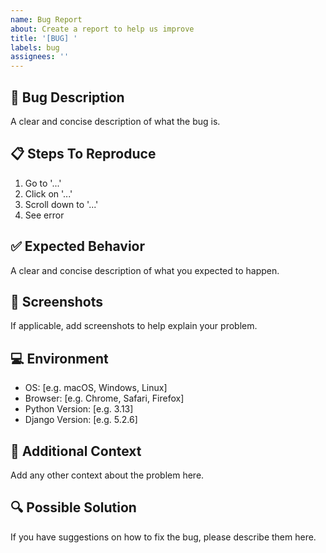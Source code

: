 ```yaml
---
name: Bug Report
about: Create a report to help us improve
title: '[BUG] '
labels: bug
assignees: ''
---
```


## 🐛 Bug Description
A clear and concise description of what the bug is.

## 📋 Steps To Reproduce
1. Go to '...'
2. Click on '...'
3. Scroll down to '...'
4. See error

## ✅ Expected Behavior
A clear and concise description of what you expected to happen.

## 📸 Screenshots
If applicable, add screenshots to help explain your problem.

## 💻 Environment
- OS: [e.g. macOS, Windows, Linux]
- Browser: [e.g. Chrome, Safari, Firefox]
- Python Version: [e.g. 3.13]
- Django Version: [e.g. 5.2.6]

## 📝 Additional Context
Add any other context about the problem here.

## 🔍 Possible Solution
If you have suggestions on how to fix the bug, please describe them here.
